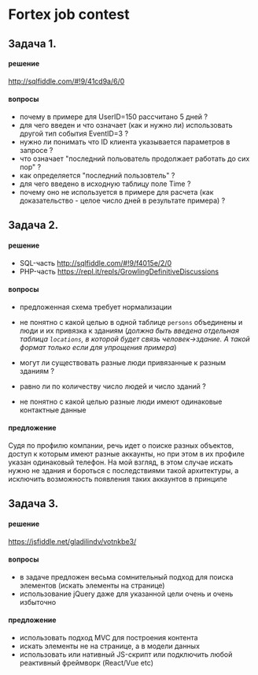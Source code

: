 Fortex job contest
==================


Задача 1.
------------------

#### решение
http://sqlfiddle.com/#!9/41cd9a/6/0

#### вопросы
- почему в примере для UserID=150 рассчитано 5 дней ?
- для чего введен и что означает (как и нужно ли) использовать другой тип события EventID=3 ?
- нужно ли понимать что ID клиента указывается параметров в запросе ?
- что означает "последний польователь продолжает работать до сих пор" ? 
- как определяется "последний пользовтель" ?
- для чего введено в исходную таблицу поле Time ? 
- почему оно не используется в примере для расчета (как доказательство - целое число дней в результате примера) ?

Задача 2.
------------------

#### решение
* SQL-часть http://sqlfiddle.com/#!9/f4015e/2/0
* PHP-часть https://repl.it/repls/GrowlingDefinitiveDiscussions


#### вопросы
- предложенная схема требует нормализации
- не понятно с какой целью в одной таблице `persons` объединены и люди и их привязка к зданиям
(_должна быть введена отдельная таблица `locations`, в которой будет связь человек->здание. А такой формат 
 только если для упрощения примера_)

- могут ли существовать разные люди привязанные к разным зданиям ?
- равно ли по количеству число людей и число зданий ?

- не понятно с какой целью разные люди имеют одинаковые контактные данные 

#### предложение
Судя по профилю компании, речь идет о поиске разных объектов, доступ
к которым имеют разные аккаунты, но при этом в их профиле указан одинаковый телефон. 
На мой взгляд, в этом случае искать нужно не здания и бороться с последствиями такой архитектуры,
а исключить возможность появления таких аккаунтов в принципе

Задача 3.
------------------

#### решение
https://jsfiddle.net/gladilindv/votnkbe3/

#### вопросы
- в задаче предложен весьма сомнительный подход для поиска элементов (искать элементы на странице)
- использование jQuery даже для указанной цели очень и очень избыточно

#### предложение
- использовать подход MVC для построения контента
- искать элементы не на странице, а в модели данных
- использовать или нативный JS-скрипт или подключить любой реактивный фреймворк (React/Vue etc)
